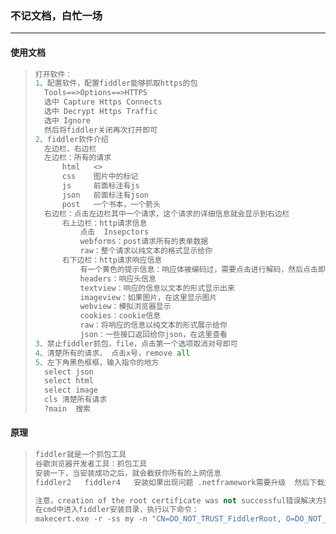 ### 不记文档，白忙一场

------

#### 使用文档

> ```python
> 打开软件：
> 1、配置软件，配置fiddler能够抓取https的包
> 	Tools==>Options==>HTTPS
> 	选中 Capture Https Connects 
> 	选中 Decrypt Https Traffic
> 	选中 Ignore
> 	然后将fiddler关闭再次打开即可
> 2、fiddler软件介绍
> 	左边栏、右边栏
> 	左边栏：所有的请求
> 		html   <>
> 		css    图片中的标记
> 		js     前面标注有js
> 		json   前面标注有json
> 		post   一个书本，一个箭头
> 	右边栏：点击左边栏其中一个请求，这个请求的详细信息就会显示到右边栏
> 		右上边栏：http请求信息
> 			点击  Insepctors
> 			webforms：post请求所有的表单数据
> 			raw：整个请求以纯文本的格式显示给你
> 		右下边栏：http请求响应信息
> 			有一个黄色的提示信息：响应体被编码过，需要点击进行解码，然后点击即可
> 			headers：响应头信息
> 			textview：响应的信息以文本的形式显示出来
> 			imageview：如果图片，在这里显示图片
> 			webview：模拟浏览器显示
> 			cookies：cookie信息
> 			raw：将响应的信息以纯文本的形式展示给你
> 			json：一些接口返回给你json，在这里查看
> 3、禁止fiddler抓包，file，点击第一个选项取消对号即可
> 4、清楚所有的请求， 点击x号，remove all
> 5、左下角黑色框框，输入指令的地方
> 	select json
> 	select html
> 	select image
> 	cls 清楚所有请求
> 	?main  搜索
> ```

#### 原理

> ```python
> fiddler就是一个抓包工具
> 谷歌浏览器开发者工具：抓包工具
> 安装一下，当安装成功之后，就会截获你所有的上网信息
> fiddler2   fiddler4   安装如果出现问题 .netframework需要升级  然后下载升级即可
> 
> 注意，creation of the root certificate was not successful错误解决方案：
> 在cmd中进入fiddler安装目录，执行以下命令：
> makecert.exe -r -ss my -n "CN=DO_NOT_TRUST_FiddlerRoot, O=DO_NOT_TRUST, OU=Created by http://www.fiddler2.com" -sky signature -eku 1.3.6.1.5.5.7.3.1 -h 1 -cy authority -a sha1 -m 120 -b 09/05/2012
> ```